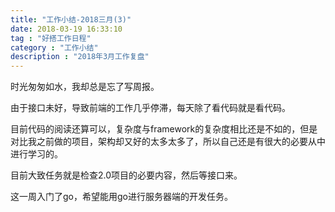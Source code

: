 ```yaml
---
title: "工作小结-2018三月(3)"
date: 2018-03-19 16:33:10
tag : "好搭工作日程"
category : "工作小结"
description : "2018年3月工作复盘"
---
```


时光匆匆如水，我却总是忘了写周报。

由于接口未好，导致前端的工作几乎停滞，每天除了看代码就是看代码。

目前代码的阅读还算可以，复杂度与framework的复杂度相比还是不如的，但是对比我之前做的项目，架构却又好的太多太多了，所以自己还是有很大的必要从中进行学习的。

目前大致任务就是检查2.0项目的必要内容，然后等接口来。

这一周入门了go，希望能用go进行服务器端的开发任务。
